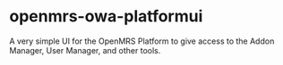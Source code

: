# openmrs-owa-platformui
A very simple UI for the OpenMRS Platform to give access to the Addon Manager, User Manager, and other tools.
